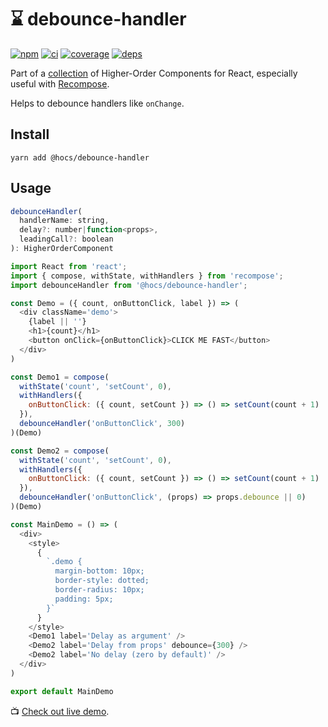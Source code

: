 # :hourglass: debounce-handler

[![npm](https://img.shields.io/npm/v/@hocs/debounce-handler.svg?style=flat-square)](https://www.npmjs.com/package/@hocs/debounce-handler) [![ci](https://img.shields.io/travis/deepsweet/hocs/master.svg?style=flat-square)](https://travis-ci.org/deepsweet/hocs) [![coverage](https://img.shields.io/codecov/c/github/deepsweet/hocs/master.svg?style=flat-square)](https://codecov.io/github/deepsweet/hocs) [![deps](https://david-dm.org/deepsweet/hocs.svg?path=packages/debounce-handler&style=flat-square)](https://david-dm.org/deepsweet/hocs?path=packages/debounce-handler)

Part of a [collection](https://github.com/deepsweet/hocs) of Higher-Order Components for React, especially useful with [Recompose](https://github.com/acdlite/recompose).

Helps to debounce handlers like `onChange`.

## Install

```
yarn add @hocs/debounce-handler
```

## Usage

```js
debounceHandler(
  handlerName: string,
  delay?: number|function<props>,
  leadingCall?: boolean
): HigherOrderComponent
```

```js
import React from 'react';
import { compose, withState, withHandlers } from 'recompose';
import debounceHandler from '@hocs/debounce-handler';

const Demo = ({ count, onButtonClick, label }) => (
  <div className='demo'>
    {label || ''}
    <h1>{count}</h1>
    <button onClick={onButtonClick}>CLICK ME FAST</button>
  </div>
)

const Demo1 = compose(
  withState('count', 'setCount', 0),
  withHandlers({
    onButtonClick: ({ count, setCount }) => () => setCount(count + 1)
  }),
  debounceHandler('onButtonClick', 300)
)(Demo)

const Demo2 = compose(
  withState('count', 'setCount', 0),
  withHandlers({
    onButtonClick: ({ count, setCount }) => () => setCount(count + 1)
  }),
  debounceHandler('onButtonClick', (props) => props.debounce || 0)
)(Demo)

const MainDemo = () => (
  <div>
    <style>
      {
        `.demo {
          margin-bottom: 10px;
          border-style: dotted;
          border-radius: 10px;
          padding: 5px;
        }`
      }
    </style>
    <Demo1 label='Delay as argument' />
    <Demo2 label='Delay from props' debounce={300} />
    <Demo2 label='No delay (zero by default)' />
  </div>
)

export default MainDemo
```

:tv: [Check out live demo](https://codesandbox.io/s/qlmk8mlvk4).
